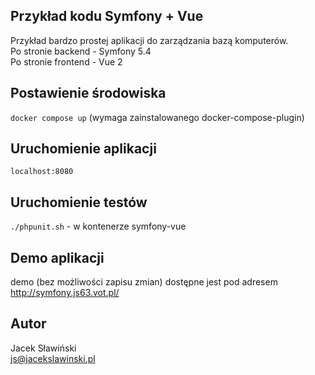 ## Przykład kodu Symfony + Vue

Przykład bardzo prostej aplikacji do zarządzania bazą komputerów.  
Po stronie backend - Symfony 5.4  
Po stronie frontend - Vue 2  


## Postawienie środowiska

`docker compose up` (wymaga zainstalowanego docker-compose-plugin)  

## Uruchomienie aplikacji

`localhost:8080`  

## Uruchomienie testów

`./phpunit.sh` - w kontenerze symfony-vue        

## Demo aplikacji

demo (bez możliwości zapisu zmian) dostępne jest pod adresem  
http://symfony.js63.vot.pl/ 

## Autor

Jacek Sławiński  
js@jacekslawinski.pl      